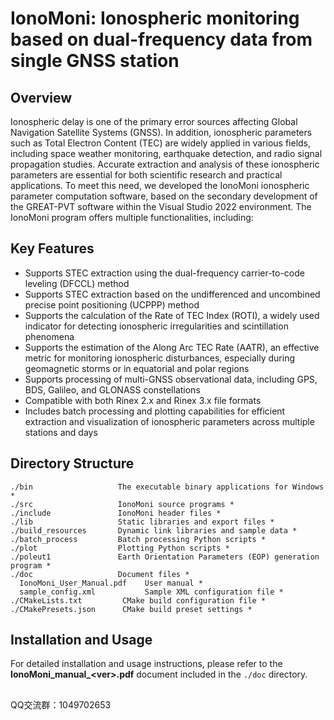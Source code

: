 # IonoMoni: Ionospheric monitoring based on dual-frequency data from single GNSS station

## Overview

Ionospheric delay is one of the primary error sources affecting Global Navigation Satellite Systems (GNSS). In addition, ionospheric parameters such as Total Electron Content (TEC) are widely applied in various fields, including space weather monitoring, earthquake detection, and radio signal propagation studies. Accurate extraction and analysis of these ionospheric parameters are essential for both scientific research and practical applications. To meet this need, we developed the IonoMoni ionospheric parameter computation software, based on the secondary development of the GREAT-PVT software within the Visual Studio 2022 environment. The IonoMoni program offers multiple functionalities, including:

## Key Features

- Supports STEC extraction using the dual-frequency carrier-to-code leveling (DFCCL) method
- Supports STEC extraction based on the undifferenced and uncombined precise point positioning (UCPPP) method
- Supports the calculation of the Rate of TEC Index (ROTI), a widely used indicator for detecting ionospheric irregularities and scintillation phenomena
- Supports the estimation of the Along Arc TEC Rate (AATR), an effective metric for monitoring ionospheric disturbances, especially during geomagnetic storms or in equatorial and polar regions
- Supports processing of multi-GNSS observational data, including GPS, BDS, Galileo, and GLONASS constellations
- Compatible with both Rinex 2.x and Rinex 3.x file formats
- Includes batch processing and plotting capabilities for efficient extraction and visualization of ionospheric parameters across multiple stations and days

## Directory Structure

```
./bin                   The executable binary applications for Windows *
./src                   IonoMoni source programs *
./include               IonoMoni header files *
./lib                   Static libraries and export files *
./build_resources       Dynamic link libraries and sample data *
./batch_process         Batch processing Python scripts *
./plot                  Plotting Python scripts *
./poleut1               Earth Orientation Parameters (EOP) generation program *
./doc                   Document files *
  IonoMoni_User_Manual.pdf    User manual *
  sample_config.xml           Sample XML configuration file *
./CMakeLists.txt         CMake build configuration file *
./CMakePresets.json      CMake build preset settings *
```



## Installation and Usage



For detailed installation and usage instructions, please refer to the **IonoMoni_manual_\<ver\>.pdf** document included in the `./doc` directory.
<br>


## 
QQ交流群：1049702653
